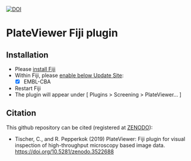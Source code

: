 [![DOI](https://zenodo.org/badge/144602584.svg)](https://zenodo.org/badge/latestdoi/144602584)

# PlateViewer Fiji plugin

## Installation

- Please [install Fiji](fiji.sc)
- Within Fiji, please [enable below Update Site](https://imagej.net/Following_an_update_site): 
    - [X] EMBL-CBA
- Restart Fiji
- The plugin will appear under [ Plugins > Screening > PlateViewer... ]

## Citation

This github repository can be cited (registered at [ZENODO](https://zenodo.org/)):
- Tischer, C., and R. Pepperkok (2019) PlateViewer: Fiji plugin for visual inspection of high-throughput microscopy based image data. https://doi.org/10.5281/zenodo.3522688
